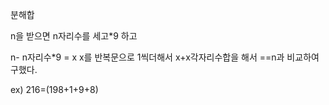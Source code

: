 분해합

n을 받으면  n자리수를 세고*9 하고

n- n자리수*9 = x
x를 반복문으로 1씩더해서 x+x각자리수합을 해서 ==n과 비교하여 구했다.

ex) 216=(198+1+9+8)


